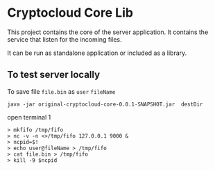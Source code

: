 # Cryptocloud Core Lib

This project contains the core of the server application.
It contains the service that listen for the incoming files.

It can be run as standalone application or included as a library.


## To test server locally

To save file `file.bin` as `user` `fileName`


```
java -jar original-cryptocloud-core-0.0.1-SNAPSHOT.jar  destDir
```

open  terminal 1

```
> mkfifo /tmp/fifo
> nc -v -n <>/tmp/fifo 127.0.0.1 9000 &
> ncpid=$!
> echo user@fileName > /tmp/fifo
> cat file.bin > /tmp/fifo
> kill -9 $ncpid
```


